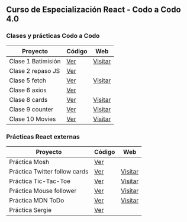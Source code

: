 ## Curso de Especialización React - Codo a Codo 4.0

### Clases y prácticas Codo a Codo

| Proyecto               | Código                                                           | Web                                                        |
| ---------------------- | ---------------------------------------------------------------- | ---------------------------------------------------------- |
| Clase 1 Batimisión     | [Ver](https://github.com/romanrios/cac-react/tree/main/clase_01) | [Visitar](https://romanrios.github.io/cac-react/clase_01/) |
| Clase 2 repaso JS   | [Ver](https://github.com/romanrios/cac-react/tree/main/clase_02) |                                                            |
| Clase 5 fetch | [Ver](https://github.com/romanrios/cac-react/tree/main/clase_05) | [Visitar](https://romanrios.github.io/cac-react/clase_05)  |
| Clase 6 axios | [Ver](https://github.com/romanrios/cac-react/tree/main/clase_06) |        
| Clase 8 cards | [Ver](https://github.com/romanrios/cac-react/tree/main/clase_08) | [Visitar](https://romanrios.github.io/cac-react/clase_08/dist)  | 
| Clase 9 counter | [Ver](https://github.com/romanrios/cac-react/tree/main/clase_09) | [Visitar](https://romanrios.github.io/cac-react/clase_08/dist)  | 
| Clase 10 Movies | [Ver](https://github.com/romanrios/cac-react/tree/main/clase_10) | [Visitar](https://romanrios.github.io/cac-react/clase_10/dist)  | 


### Prácticas React externas

| Proyecto                      | Código                                                                       | Web                                                                         |
| ----------------------------- | ---------------------------------------------------------------------------- | --------------------------------------------------------------------------- |
| Práctica Mosh                 | [Ver](https://github.com/romanrios/cac-react/tree/main/practica_mosh)        |                                                                             |
| Práctica Twitter follow cards | [Ver](https://github.com/romanrios/cac-react/tree/main/practica_midu)        | [Visitar](https://romanrios.github.io/cac-react/practica_midu/dist/)        |
| Práctica Tic-Tac-Toe          | [Ver](https://github.com/romanrios/cac-react/tree/main/practica_tic-tac-toe) | [Visitar](https://romanrios.github.io/cac-react/practica_tic-tac-toe/dist/) |
| Práctica Mouse follower          | [Ver](https://github.com/romanrios/cac-react/tree/main/practica_mouse-follower) | [Visitar](https://romanrios.github.io/cac-react/practica_mouse-follower/dist/) |
| Práctica MDN ToDo             | [Ver](https://github.com/romanrios/cac-react/tree/main/practica_mdn-todo)    | [Visitar](https://romanrios.github.io/cac-react/practica_mdn-todo/dist/)    |
| Práctica Sergie             | [Ver](https://github.com/romanrios/cac-react/tree/main/practica_sergie)    |    |
